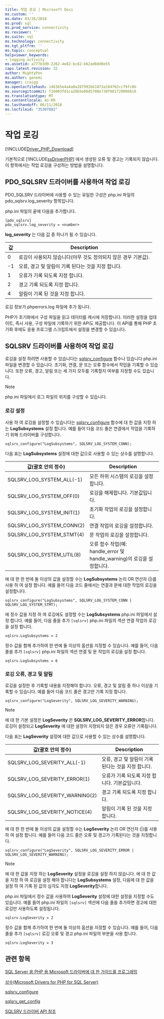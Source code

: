 ```yaml
---
title: 작업 로깅 | Microsoft Docs
ms.custom: ''
ms.date: 03/26/2018
ms.prod: sql
ms.prod_service: connectivity
ms.reviewer: ''
ms.suite: sql
ms.technology: connectivity
ms.tgt_pltfrm: ''
ms.topic: conceptual
helpviewer_keywords:
- logging activity
ms.assetid: a777b3d9-2262-4e82-bc82-b62ad60d0e55
caps.latest.revision: 32
author: MightyPen
ms.author: genemi
manager: craigg
ms.openlocfilehash: 146365e4a4a0a287992bb1873a104f62cc79fc0b
ms.sourcegitcommit: f16003fd1ca28b5e06d5700e730f681720006816
ms.translationtype: MT
ms.contentlocale: ko-KR
ms.lasthandoff: 06/11/2018
ms.locfileid: "35307892"
---
```

# <a name="logging-activity"></a>작업 로깅
[!INCLUDE[Driver_PHP_Download](../../includes/driver_php_download.md)]

기본적으로 [!INCLUDE[ssDriverPHP](../../includes/ssdriverphp_md.md)] 에서 생성된 오류 및 경고는 기록되지 않습니다. 이 항목에서는 작업 로깅을 구성하는 방법을 설명합니다.  
  
## <a name="logging-activity-using-the-pdosqlsrv-driver"></a>PDO_SQLSRV 드라이버를 사용하여 작업 로깅  
PDO_SQLSRV 드라이버에 사용할 수 있는 유일한 구성은 php.ini 파일의 pdo_sqlsrv.log_severity 항목입니다.  
  
php.ini 파일의 끝에 다음을 추가합니다.  
  
```  
[pdo_sqlsrv]  
pdo_sqlsrv.log_severity = <number>  
```  
  
**log_severity** 는 다음 값 중 하나가 될 수 있습니다.  
  
|값|Description|  
|---------|---------------|  
|0|로깅이 사용되지 않습니다(아무 것도 정의되지 않은 경우 기본값).|  
|-1|오류, 경고 및 알림이 기록 된다는 것을 지정 합니다.|  
|1|오류가 기록 되도록 지정 합니다.|  
|2|경고 기록 되도록 지정 합니다.|  
|4|알림이 기록 된 것을 지정 합니다.|  
  
로깅 정보가 phperrors.log 파일에 추가 됩니다.  
  
PHP가 초기화에서 구성 파일을 읽고 데이터를 캐시에 저장합니다. 이러한 설정을 업데이트, 즉시 사용, 구성 파일에 기록하기 위한 API도 제공합니다. 이 API를 통해 PHP 초기화 후에도 응용 프로그램 스크립트에서 설정을 변경할 수 있습니다.  
  
## <a name="logging-activity-using-the-sqlsrv-driver"></a>SQLSRV 드라이버를 사용하여 작업 로깅  
로깅을 설정 하려면 사용할 수 있습니다는 [sqlsrv_configure](../../connect/php/sqlsrv-configure.md) 함수나 있습니다 php.ini 파일을 변경할 수 있습니다. 초기화, 연결, 문 또는 오류 함수에서 작업을 기록할 수 있습니다. 또한 오류, 경고, 알림 또는 세 가지 모두를 기록할지 여부를 지정할 수도 있습니다.  
  
> [!NOTE]  
> php.ini 파일에서 로그 파일의 위치를 구성할 수 있습니다.  
  
### <a name="turning-logging-on"></a>로깅 설정  
사용 하 여 로깅을 설정할 수 있습니다는 [sqlsrv_configure](../../connect/php/sqlsrv-configure.md) 함수에 대 한 값을 지정 하는 **LogSubsystems** 설정 합니다. 예를 들어 다음 코드 줄은 연결에서 작업을 기록하기 위해 드라이버를 구성합니다.  
  
`sqlsrv_configure("LogSubsystems", SQLSRV_LOG_SYSTEM_CONN);`  
  
다음 표는 **LogSubsystems** 설정에 대한 값으로 사용할 수 있는 상수를 설명합니다.  
  
|값(괄호 안의 정수)|Description|  
|-----------------------------------------------|---------------|  
|SQLSRV_LOG_SYSTEM_ALL(-1)|모든 하위 시스템의 로깅을 설정합니다.|  
|SQLSRV_LOG_SYSTEM_OFF(0)|로깅을 해제합니다. 기본값입니다.|  
|SQLSRV_LOG_SYSTEM_INIT(1)|초기화 작업의 로깅을 설정합니다.|  
|SQLSRV_LOG_SYSTEM_CONN(2)|연결 작업의 로깅을 설정합니다.|  
|SQLSRV_LOG_SYSTEM_STMT(4)|문 작업의 로깅을 설정합니다.|  
|SQLSRV_LOG_SYSTEM_UTIL(8)|오류 함수 작업(예: handle_error 및 handle_warning)의 로깅을 설정합니다.|  
  
에 대 한 한 번에 둘 이상의 값을 설정할 수는 **LogSubsystems** 논리 OR 연산자 (|)를 사용 하 여 설정 합니다. 예를 들어 다음 코드 줄에서는 연결과 문에 대한 작업의 로깅을 설정합니다.  
  
`sqlsrv_configure("LogSubsystems", SQLSRV_LOG_SYSTEM_CONN | SQLSRV_LOG_SYSTEM_STMT);`  
  
에 정수 값을 지정 하 여 로깅에도 설정할 수는 **LogSubsystems** php.ini 파일에서 설정 합니다. 예를 들어, 다음 줄을 추가 `[sqlsrv]` php.ini 파일의 섹션 연결 작업의 로깅을 설정 합니다.  
  
`sqlsrv.LogSubsystems = 2`  
  
정수 값을 함께 추가하여 한 번에 둘 이상의 옵션을 지정할 수 있습니다. 예를 들어, 다음 줄을 추가 `[sqlsrv]` php.ini 파일의 섹션 연결 및 문 작업의 로깅을 설정 합니다.  
  
`sqlsrv.LogSubsystems = 6`  
  
### <a name="logging-errors-warnings-and-notices"></a>로깅 오류, 경고 및 알림  
로깅을 설정한 후 기록할 내용을 지정해야 합니다. 오류, 경고 및 알림 중 하나 이상을 기록할 수 있습니다. 예를 들어 다음 코드 줄은 경고만 기록 지정 합니다.  
  
`sqlsrv_configure("LogSeverity", SQLSRV_LOG_SEVERITY_WARNING);`  
  
> [!NOTE]  
> 에 대 한 기본 설정은 **LogSeverity** 은 **SQLSRV_LOG_SEVERITY_ERROR**합니다. 로깅이 설정되고 **LogSeverity** 에 대한 설정이 지정되지 않은 경우 오류만 기록됩니다.  
  
다음 표는 **LogSeverity** 설정에 대한 값으로 사용할 수 있는 상수를 설명합니다.  
  
|값(괄호 안의 정수)|Description|  
|-----------------------------------------------|---------------|  
|SQLSRV_LOG_SEVERITY_ALL(-1)|오류, 경고 및 알림이 기록 된다는 것을 지정 합니다.|  
|SQLSRV_LOG_SEVERITY_ERROR(1)|오류가 기록 되도록 지정 합니다. 기본값입니다.|  
|SQLSRV_LOG_SEVERITY_WARNING(2)|경고 기록 되도록 지정 합니다.|  
|SQLSRV_LOG_SEVERITY_NOTICE(4)|알림이 기록 된 것을 지정 합니다.|  
  
에 대 한 한 번에 둘 이상의 값을 설정할 수는 **LogSeverity** 논리 OR 연산자 (|)를 사용 하 여 설정 합니다. 예를 들어 다음 코드 줄은 오류 및 경고가 기록된다는 것을 지정합니다.  
  
`sqlsrv_configure("LogSeverity", SQLSRV_LOG_SEVERITY_ERROR | SQLSRV_LOG_SEVERITY_WARNING);`  
  
> [!NOTE]  
> 에 대 한 값을 지정 하는 **LogSeverity** 설정을 로깅을 설정 하지 않습니다. 에 대 한 값을 지정 하 여 로깅을 설정 해야 합니다는 **LogSubsystems** 설정, 다음에 대 한 값을 설정 하 여 기록 된 값의 심각도 지정 **LogSeverity**합니다.  
  
php.ini 파일에서 정수 값을 사용하여 **LogSeverity** 설정에 대한 설정을 지정할 수도 있습니다. 예를 들어 php.ini 파일의 `[sqlsrv]` 섹션에 다음 줄을 추가하면 경고에 대한 로깅만 사용하도록 설정됩니다.  
  
`sqlsrv.LogSeverity = 2`  
  
정수 값을 함께 추가하여 한 번에 둘 이상의 옵션을 지정할 수 있습니다. 예를 들어, 다음 줄을 추가 `[sqlsrv]` 로깅 오류 및 경고 php.ini 파일의 부분을 사용 합니다.  
  
`sqlsrv.LogSeverity = 3`  
  
## <a name="see-also"></a>관련 항목  
[SQL Server 용 PHP 용 Microsoft 드라이버에 대 한 가이드를 프로그래밍](../../connect/php/programming-guide-for-php-sql-driver.md)

[상수&#40;Microsoft Drivers for PHP for SQL Server&#41;](../../connect/php/constants-microsoft-drivers-for-php-for-sql-server.md)

[sqlsrv_configure](../../connect/php/sqlsrv-configure.md)

[sqlsrv_get_config](../../connect/php/sqlsrv-get-config.md)

[SQLSRV 드라이버 API 참조](../../connect/php/sqlsrv-driver-api-reference.md)  
  
